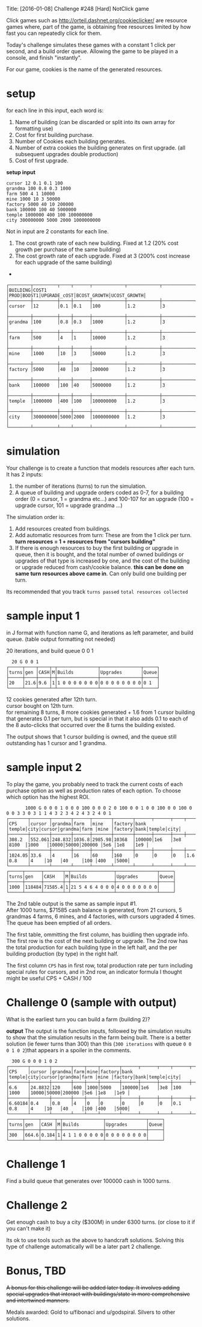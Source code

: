 Title: [2016-01-08] Challenge #248 [Hard] NotClick game

Click games such as http://orteil.dashnet.org/cookieclicker/ are resource games where, part of the game, is obtaining free resources limited by how  fast you can repeatedly click for them.

Today's challenge simulates these games with a constant 1 click per second, and a build order queue.  Allowing the game to be played in a console, and finish "instantly".

For our game, cookies is the name of the generated resources.

# setup

for each line in this input, each word is:  

1. Name of building (can be discarded or split into its own array for formatting use)  
2. Cost for first building purchase.  
3. Number of Cookies each building generates.  
4. Number of extra cookies the building generates on first upgrade.  (all subsequent upgrades double production)  
5. Cost of first upgrade.

**setup input**

    cursor 12 0.1 0.1 100              
    grandma 100 0.8 0.3 1000           
    farm 500 4 1 10000                 
    mine 1000 10 3 50000               
    factory 5000 40 10 200000          
    bank 100000 100 40 5000000         
    temple 1000000 400 100 100000000   
    city 300000000 5000 2000 1000000000


Not in input are 2 constants for each line.   

1.  The cost growth rate of each new building.  Fixed at 1.2 (20% cost growth per purchase of the same building)
2.  The cost growth rate of each upgrade.  Fixed at 3 (200% cost increase for each upgrade of the same building)

-
 

    ┌────────┬─────────┬────┬──────┬────────────┬────────────┬────────────┐
    │BUILDING│COST1    │PROD│BOOST1│UPGRADE_cOST│BCOST_GROWTH│UCOST_GROWTH│
    ├────────┼─────────┼────┼──────┼────────────┼────────────┼────────────┤
    │cursor  │12       │0.1 │0.1   │100         │1.2         │3           │
    ├────────┼─────────┼────┼──────┼────────────┼────────────┼────────────┤
    │grandma │100      │0.8 │0.3   │1000        │1.2         │3           │
    ├────────┼─────────┼────┼──────┼────────────┼────────────┼────────────┤
    │farm    │500      │4   │1     │10000       │1.2         │3           │
    ├────────┼─────────┼────┼──────┼────────────┼────────────┼────────────┤
    │mine    │1000     │10  │3     │50000       │1.2         │3           │
    ├────────┼─────────┼────┼──────┼────────────┼────────────┼────────────┤
    │factory │5000     │40  │10    │200000      │1.2         │3           │
    ├────────┼─────────┼────┼──────┼────────────┼────────────┼────────────┤
    │bank    │100000   │100 │40    │5000000     │1.2         │3           │
    ├────────┼─────────┼────┼──────┼────────────┼────────────┼────────────┤
    │temple  │1000000  │400 │100   │100000000   │1.2         │3           │
    ├────────┼─────────┼────┼──────┼────────────┼────────────┼────────────┤
    │city    │300000000│5000│2000  │1000000000  │1.2         │3           │
    └────────┴─────────┴────┴──────┴────────────┴────────────┴────────────┘

   
# simulation
Your challenge is to create a function that models resources after each turn.  It has 2 inputs:

1. the number of iterations (turns) to run the simulation.
2. A queue of building and upgrade orders coded as 0-7, for a building order (0 = cursor, 1 = grandma etc...) and 100-107 for an upgrade (100 = upgrade cursor, 101 = upgrade grandma ...)

The simulation order is:

1. Add resources created from buildings.
2. Add automatic resources from turn:  These are from the 1 click per turn.  **turn resources = 1 + resources from "cursors building"**
3. If there is enough resources to buy the first building or upgrade in queue, then it is bought, and the total number of owned buildings or upgrades of that type is increased by one, and the cost of the building or upgrade reduced from cash/cookie balance.  **this can be done on same turn resources above came in**.  Can only build one building per turn.

Its recommended that you track `turns passed` `total resources collected`

# sample input 1
in J format with function name G, and iterations as left parameter, and build queue.  (table output formatting not needed)

20 iterations, and build queue 0 0 1 

      20 G 0 0 1
    ┌─────┬────┬────┬─┬───────────────┬───────────────┬─────┐
    │turns│gen │CASH│M│Builds         │Upgrades       │Queue│
    ├─────┼────┼────┼─┼───────────────┼───────────────┼─────┤
    │20   │21.6│9.6 │1│1 0 0 0 0 0 0 0│0 0 0 0 0 0 0 0│0 1  │
    └─────┴────┴────┴─┴───────────────┴───────────────┴─────┘


12 cookies generated after 12th turn.  
cursor bought on 12th turn.  
for remaining 8 turns, 8 more cookies generated + 1.6 from 1 cursor building that generates 0.1 per turn, but is special in that it also adds 0.1 to each of the 8 auto-clicks that occurred over the 8 turns the building existed.

The output shows that 1 cursor building is owned, and the queue still outstanding has 1 cursor and 1 grandma.

# sample input 2

To play the game, you probably need to track the current costs of each purchase option as well as production rates of each option.  To choose which option has the highest ROI.

           1000 G 0 0 0 1 0 0 0 100 0 0 0 2 0 100 0 0 1 0 0 100 0 0 100 0 0 0 3 3 0 3 1 1 4 3 2 3 4 2 4 3 2 4 0 1
    ┌───────┬───────┬───────┬──────┬───────┬───────┬──────┬──────┬────┬──────┬───────┬─────┬─────┬───────┬────┬──────┬────┐
    │CPS    │cursor │grandma│farm  │mine   │factory│bank  │temple│city│cursor│grandma│farm │mine │factory│bank│temple│city│
    ├───────┼───────┼───────┼──────┼───────┼───────┼──────┼──────┼────┼──────┼───────┼─────┼─────┼───────┼────┼──────┼────┤
    │308.2  │552.061│248.832│1036.8│2985.98│10368  │100000│1e6   │3e8 │8100  │1000   │10000│50000│200000 │5e6 │1e8   │1e9 │
    ├───────┼───────┼───────┼──────┼───────┼───────┼──────┼──────┼────┼──────┼───────┼─────┼─────┼───────┼────┼──────┼────┤
    │1024.05│33.6   │4      │16    │60     │160    │0     │0     │0   │1.6   │0.8    │4    │10   │40     │100 │400   │5000│
    └───────┴───────┴───────┴──────┴───────┴───────┴──────┴──────┴────┴──────┴───────┴─────┴─────┴───────┴────┴──────┴────┘
    ┌─────┬──────┬───────┬─┬────────────────┬───────────────┬─────┐
    │turns│gen   │CASH   │M│Builds          │Upgrades       │Queue│
    ├─────┼──────┼───────┼─┼────────────────┼───────────────┼─────┤
    │1000 │118484│71585.4│1│21 5 4 6 4 0 0 0│4 0 0 0 0 0 0 0│     │
    └─────┴──────┴───────┴─┴────────────────┴───────────────┴─────┘

The 2nd table output is the same as sample input #1.  
After 1000 turns, $71585 cash balance is generated, from 21 cursors, 5 grandmas 4 farms, 6 mines, and 4 factories, with cursors upgraded 4 times.  The queue has been emptied of all orders.

The first table, ommitting the first column, has buidling then upgrade info.  The first row is the cost of the next building or upgrade.  The 2nd row has the total production for each building type in the left half, and the per building production (by type) in the right half.

The first column `CPS` has in first row, total production rate per turn including special rules for cursors, and in 2nd row, an indicator formula I thought might be useful CPS + CASH / 100

# Challenge 0 (sample with output)
What is the earliest turn you can build a farm (building 2)?

**output**
The output is the function inputs, followed by the simulation results to show that the simulation results in the farm being built.  There is a better solution (ie fewer turns than 300) than this (`300 iterations` with queue `0 0 0 1 0 2`)that appears in a spoiler in the comments.

      300 G 0 0 0 1 0 2
    ┌───────┬───────┬───────┬────┬────┬───────┬──────┬──────┬────┬──────┬───────┬─────┬─────┬───────┬────┬──────┬────┐
    │CPS    │cursor │grandma│farm│mine│factory│bank  │temple│city│cursor│grandma│farm │mine │factory│bank│temple│city│
    ├───────┼───────┼───────┼────┼────┼───────┼──────┼──────┼────┼──────┼───────┼─────┼─────┼───────┼────┼──────┼────┤
    │6.6    │24.8832│120    │600 │1000│5000   │100000│1e6   │3e8 │100   │1000   │10000│50000│200000 │5e6 │1e8   │1e9 │
    ├───────┼───────┼───────┼────┼────┼───────┼──────┼──────┼────┼──────┼───────┼─────┼─────┼───────┼────┼──────┼────┤
    │6.60184│0.4    │0.8    │4   │0   │0      │0     │0     │0   │0.1   │0.8    │4    │10   │40     │100 │400   │5000│
    └───────┴───────┴───────┴────┴────┴───────┴──────┴──────┴────┴──────┴───────┴─────┴─────┴───────┴────┴──────┴────┘
    ┌─────┬─────┬─────┬─┬───────────────┬───────────────┬─────┐
    │turns│gen  │CASH │M│Builds         │Upgrades       │Queue│
    ├─────┼─────┼─────┼─┼───────────────┼───────────────┼─────┤
    │300  │664.6│0.184│1│4 1 1 0 0 0 0 0│0 0 0 0 0 0 0 0│     │
    └─────┴─────┴─────┴─┴───────────────┴───────────────┴─────┘


# Challenge 1
Find a build queue that generates over 100000 cash in 1000 turns.

# Challenge 2
Get enough cash to buy a city ($300M) in under 6300 turns.  (or close to it if you can't make it)

Its ok to use tools such as the above to handcraft solutions.  Solving this type of challenge automatically will be a later part 2 challenge.

# Bonus, TBD
~~A bonus for this challenge will be added later today.  It involves adding special upgrades that interact with buildings/state in more comprehensive and intertwined manners.~~ 

Medals awarded:  Gold to u/fibonaci and u/godspiral.  Silvers to other solutions.